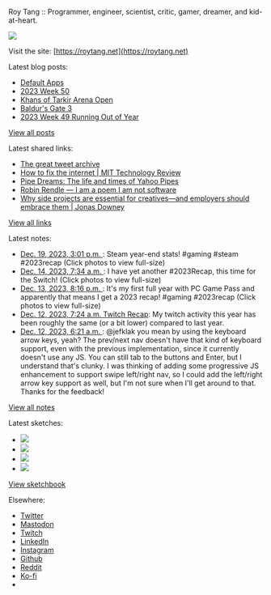 Roy Tang :: Programmer, engineer, scientist, critic, gamer, dreamer, and kid-at-heart.

![](https://roytang.net/static/img/profile.jpg)

Visit the site: [https://roytang.net](https://roytang.net)

Latest blog posts:

- [Default Apps](https://roytang.net/2023/12/default-apps/)
- [2023 Week 50](https://roytang.net/2023/12/2023-week-50/)
- [Khans of Tarkir Arena Open](https://roytang.net/2023/12/ktk-arena-open/)
- [Baldur&#x27;s Gate 3](https://roytang.net/2023/12/bg3/)
- [2023 Week 49 Running Out of Year](https://roytang.net/2023/12/2023-week-49/)

[View all posts](https://roytang.net/blog)

Latest shared links:

- [The great tweet archive](https://roytang.net/2023/12/80fb3034631f34ffbd7550946fa4e0a6/)
- [How to fix the internet | MIT Technology Review](https://roytang.net/2023/12/5a75eb5ad83aa681eba64e75fea626c1/)
- [Pipe Dreams: The life and times of Yahoo Pipes](https://roytang.net/2023/12/7635cc49175ab6bf2eb3a625d8bbe428/)
- [Robin Rendle — I am a poem I am not software](https://roytang.net/2023/12/0ee0e764447c972cfc5562218916ccbd/)
- [Why side projects are essential for creatives—and employers should embrace them | Jonas Downey](https://roytang.net/2023/12/548043306602c8729dc7a0574c7f3820/)

[View all links](https://roytang.net/links)

Latest notes:

- [Dec. 19, 2023, 3:01 p.m. ](https://roytang.net/2023/12/111605796533635333/): Steam year-end stats! #gaming #steam #2023recap (Click photos to view full-size)
- [Dec. 14, 2023, 7:34 a.m. ](https://roytang.net/2023/12/111575726367894281/): I have yet another #2023Recap, this time for the Switch! (Click photos to view full-size)
- [Dec. 13, 2023, 8:16 p.m. ](https://roytang.net/2023/12/111573059124863178/): It&#x27;s my first full year with PC Game Pass and apparently that means I get a 2023 recap! #gaming #2023recap (Click photos to view full-size)
- [Dec. 12, 2023, 7:24 a.m. Twitch Recap](https://roytang.net/2023/12/twitch-recap/): My twitch activity this year has been roughly the same (or a bit lower) compared to last year.
- [Dec. 12, 2023, 6:21 a.m. ](https://roytang.net/2023/12/111564113332035538/): @jefklak you mean by using the keyboard arrow keys, yeah? The prev/next nav doesn&#x27;t have that kind of keyboard support, even with the previous implementation, since it currently doesn&#x27;t use any JS. You can still tab to the buttons and Enter, but I understand that&#x27;s clunky. I was thinking of adding some progressive JS enhancement to support swipe left/right nav, so I could add the left/right arrow key support as well, but I&#x27;m not sure when I&#x27;ll get around to that. Thanks for the feedback!

[View all notes](https://roytang.net/notes)

Latest sketches:


- ![](https://roytang.net/media/cache/c3/52/c3524701d7d18fa2b6b280d4437c7ba1.jpg)
- ![](https://roytang.net/media/cache/b8/6e/b86e3f7c5db451a5bf40260cdf52e2c0.jpg)
- ![](https://roytang.net/media/cache/09/11/09119bc377da2a1bf7e9d18251a6b7a6.jpg)
- ![](https://roytang.net/media/cache/3c/7d/3c7d410c1cd355b7897272dd51e3b61a.jpg)

[View sketchbook](https://roytang.net/albums/sketchbook)


Elsewhere:

- [Twitter](https://twitter.com/roytang)
- [Mastodon](https://indieweb.social/@roytang)
- [Twitch](https://twitch.tv/twitchyroy)
- [LinkedIn](https://www.linkedin.com/in/roytang)
- [Instagram](https://instagram.com/roytang0400)
- [Github](https://github.com/roytang)
- [Reddit](https://reddit.com/u/hungryroy)
- [Ko-fi](https://ko-fi.com/roytang)
- [](mailto:hello@roytang.net)
